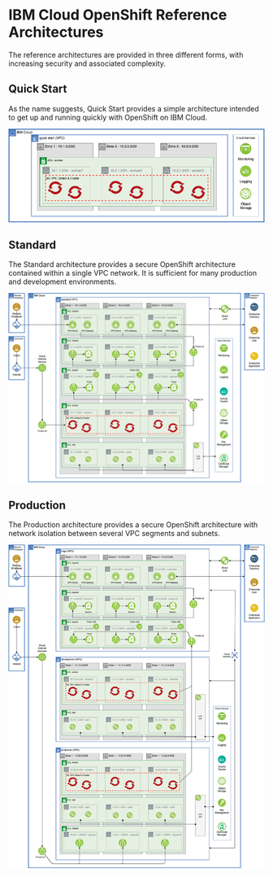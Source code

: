 # IBM Cloud OpenShift Reference Architectures

The reference architectures are provided in three different forms, with increasing security and associated complexity.

## Quick Start

As the name suggests, Quick Start provides a simple architecture intended to get up and running quickly with OpenShift on IBM Cloud.

![Quick Start](./ref-arch-ibmcloud-openshift-1quickstart.png)

## Standard

The Standard architecture provides a secure OpenShift architecture contained within a single VPC network. It is sufficient for many production and development environments.

![Standard](./ref-arch-ibmcloud-openshift-2standard.png)

## Production

The Production architecture provides a secure OpenShift architecture with network isolation between several VPC segments and subnets.

![Production](./ref-arch-ibmcloud-openshift-3production.png)

